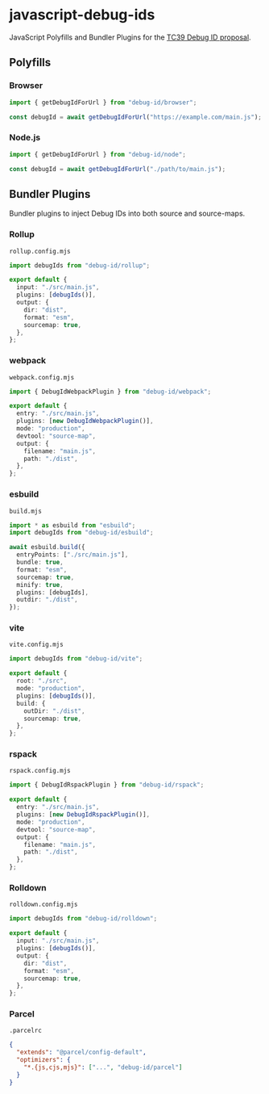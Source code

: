 # javascript-debug-ids

JavaScript Polyfills and Bundler Plugins for the [TC39 Debug ID proposal](https://github.com/tc39/source-map/blob/main/proposals/debug-id.md).

## Polyfills

### Browser

```ts
import { getDebugIdForUrl } from "debug-id/browser";

const debugId = await getDebugIdForUrl("https://example.com/main.js");
```

### Node.js

```ts
import { getDebugIdForUrl } from "debug-id/node";

const debugId = await getDebugIdForUrl("./path/to/main.js");
```

## Bundler Plugins

Bundler plugins to inject Debug IDs into both source and source-maps.

### Rollup

`rollup.config.mjs`
```ts
import debugIds from "debug-id/rollup";

export default {
  input: "./src/main.js",
  plugins: [debugIds()],
  output: {
    dir: "dist",
    format: "esm",
    sourcemap: true,
  },
};
```

### webpack

`webpack.config.mjs`
```ts
import { DebugIdWebpackPlugin } from "debug-id/webpack";

export default {
  entry: "./src/main.js",
  plugins: [new DebugIdWebpackPlugin()],
  mode: "production",
  devtool: "source-map",
  output: {
    filename: "main.js",
    path: "./dist",
  },
};
```

### esbuild

`build.mjs`
```ts
import * as esbuild from "esbuild";
import debugIds from "debug-id/esbuild";

await esbuild.build({
  entryPoints: ["./src/main.js"],
  bundle: true,
  format: "esm",
  sourcemap: true,
  minify: true,
  plugins: [debugIds],
  outdir: "./dist",
});
```

### vite

`vite.config.mjs`
```ts
import debugIds from "debug-id/vite";

export default {
  root: "./src",
  mode: "production",
  plugins: [debugIds()],
  build: {
    outDir: "./dist",
    sourcemap: true,
  },
};
```

### rspack

`rspack.config.mjs`
```ts
import { DebugIdRspackPlugin } from "debug-id/rspack";

export default {
  entry: "./src/main.js",
  plugins: [new DebugIdRspackPlugin()],
  mode: "production",
  devtool: "source-map",
  output: {
    filename: "main.js",
    path: "./dist",
  },
};
```

### Rolldown

`rolldown.config.mjs`
```ts
import debugIds from "debug-id/rolldown";

export default {
  input: "./src/main.js",
  plugins: [debugIds()],
  output: {
    dir: "dist",
    format: "esm",
    sourcemap: true,
  },
};
```

### Parcel

`.parcelrc`
```json
{
  "extends": "@parcel/config-default",
  "optimizers": {
    "*.{js,cjs,mjs}": ["...", "debug-id/parcel"]
  }
}
```
